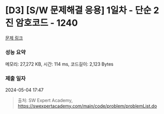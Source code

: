 # [D3] [S/W 문제해결 응용] 1일차 - 단순 2진 암호코드 - 1240 

[문제 링크](https://swexpertacademy.com/main/code/problem/problemDetail.do?contestProbId=AV15FZuqAL4CFAYD) 

### 성능 요약

메모리: 27,272 KB, 시간: 114 ms, 코드길이: 2,123 Bytes

### 제출 일자

2024-05-04 17:47



> 출처: SW Expert Academy, https://swexpertacademy.com/main/code/problem/problemList.do